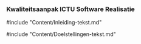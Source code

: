 ### Kwaliteitsaanpak ICTU Software Realisatie

#include "Content/Inleiding-tekst.md"

#include "Content/Doelstellingen-tekst.md"
